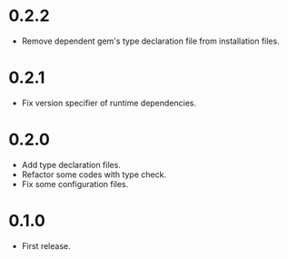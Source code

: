 # 0.2.2
- Remove dependent gem's type declaration file from installation files.

# 0.2.1
- Fix version specifier of runtime dependencies.

# 0.2.0
- Add type declaration files.
- Refactor some codes with type check.
- Fix some configuration files.

# 0.1.0
- First release.
